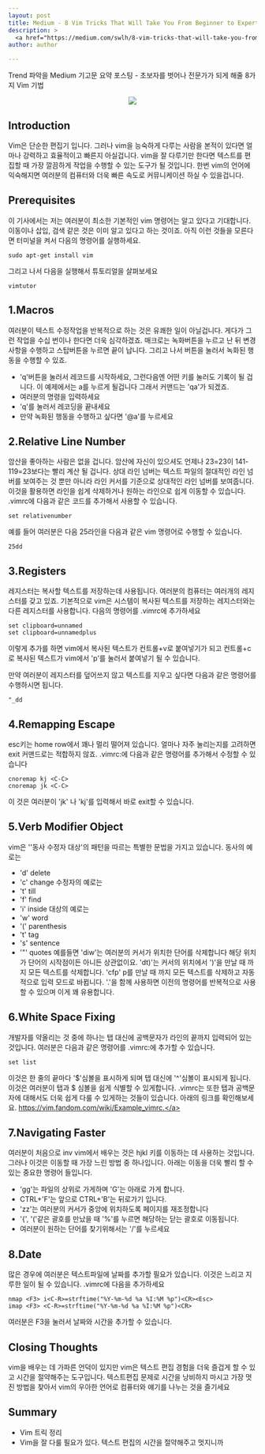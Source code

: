 ```yaml
---
layout: post
title: Medium - 8 Vim Tricks That Will Take You From Beginner to Expert
description: >
  <a href="https://medium.com/swlh/8-vim-tricks-that-will-take-you-from-beginner-to-expert-817ff4870245">원문 - Tyler Lum</a>
author: author

---
```

Trend 파악을 Medium 기고문 요약 포스팅 - 초보자를 벗어나 전문가가 되게 해줄 8가지 Vim 기법

<center>
<img src="https://miro.medium.com/max/1472/1*k4Apq5raYNmzuPJT-bhVmw.png"/>
</center>

## Introduction
Vim은 단순한 편집기 입니다. 그러나 vim을 능숙하게 다루는 사람을 본적이 있다면 얼마나 강력하고 효율적이고 빠른지 아실겁니다. vim을 잘 다루기만 한다면 텍스트를 편집할 때 가장 깔끔하게 작업을 수행할 수 있는 도구가 될 것입니다. 한번 vim의 언어에 익숙해지면 여러분의 컴퓨터와 더욱 빠른 속도로 커뮤니케이션 하실 수 있을겁니다.

## Prerequisites
이 기사에서는 저는 여러분이 최소한 기본적인 vim 명령어는 알고 있다고 기대합니다. 이동이나 삽입, 검색 같은 것은 이미 알고 있다고 하는 것이죠. 아직 이런 것들을 모른다면 터미널을 켜서 다음의 명령어를 실행하세요.
```
sudo apt-get install vim
```
그리고 나서 다음을 실행해서 튜토리얼을 살펴보세요
```
vimtutor
```

## 1.Macros
여러분이 텍스트 수정작업을 반복적으로 하는 것은 유쾌한 일이 아닐겁니다. 게다가 그런 작업을 수십 번이나 한다면 더욱 심각하겠죠. 매크로는 녹화버튼을 누르고 난 뒤 변경 사항을 수행하고 스탑버튼을 누르면 끝이 납니다. 그리고 나서 버튼을 눌러서 녹화된 행동을 수행할 수 있죠.
* 'q'버튼을 눌러서 레코드를 시작하세요, 그런다음엔 어떤 키를 눌러도 기록이 될 겁니다. 이 예제에서는 a를 누르게 될겁니다 그래서 커맨드는 'qa'가 되겠죠.
* 여러분의 명령을 입력하세요
* 'q'를 눌러서 레코딩을 끝내세요
* 만약 녹화된 행동을 수행하고 싶다면 '@a'를 누르세요

## 2.Relative Line Number
암산을 좋아하는 사람은 없을 겁니다. 암산에 자신이 있으셔도 언제나 23=23이 141-119=23보다는 빨리 계산 될 겁니다. 상대 라인 넘버는 텍스트 파일의 절대적인 라인 넘버를 보여주는 것 뿐만 아니라 라인 커서를 기준으로 상대적인 라인 넘버를 보여줍니다. 이것을 활용하면 라인을 쉽게 삭제하거나 원하는 라인으로 쉽게 이동할 수 있습니다. .vimrc에 다음과 같은 코드를 추가해서 사용할 수 있습니다.
```
set relativenumber
```

예를 들어 여러분은 다음 25라인을 다음과 같은 vim 명령어로 수행할 수 있습니다.
```
25dd
```

## 3.Registers
레지스터는 복사할 텍스트를 저장하는데 사용됩니다. 여러분의 컴퓨터는 여러개의 레지스터를 갖고 있죠. 기본적으로 vim은 시스템이 복사된 텍스트를 저장하는 레지스터와는 다른 레지스터를 사용합니다. 다음의 명령어를 .vimrc에 추가하세요
```
set clipboard=unnamed
set clipboard=unnamedplus
```
이렇게 추가를 하면 vim에서 복사된 텍스트가 컨트롤+v로 붙여넣기가 되고 컨트롤+c로 복사된 텍스트가 vim에서 'p'를 눌러서 붙여넣기 될 수 있습니다.

만약 여러분이 레지스터를 덮어쓰지 않고 텍스트를 지우고 싶다면 다음과 같은 명령어를 수행하시면 됩니다.
```
"_dd
```
## 4.Remapping Escape
esc키는 home row에서 꽤나 멀리 떨어져 있습니다. 얼마나 자주 눌리는지를 고려하면 exit 커맨드로는 적합하지 않죠. .vimrc:에 다음과 같은 명령어를 추가해서 수정할 수 있습니다
```
cnoremap kj <C-C>
cnoremap jk <C-C>
```
이 것은 여러분이 'jk' 나 'kj'를 입력해서 바로 exit할 수 있습니다.

## 5.Verb Modifier Object
vim은 ''동사 수정자 대상'의 패턴을 따르는 특별한 문법을 가지고 있습니다.
동사의 예로는
* 'd' delete
* 'c' change
수정자의 예로는
* 't' till
* 'f' find
* 'i' inside
대상의 예로는
* 'w' word
* '(' parenthesis
* 't' tag
* 's' sentence
* '"' quotes
예를들면 'diw'는 여러분의 커서가 위치한 단어를 삭제합니다 해당 위치가 단어의 시작점이든 아니든 상관없이요. 'dt)'는 커서의 위치에서 ')'을 만날 때 까지 모든 텍스트를 삭제합니다. 'cfp' p를 만날 때 까지 모든 텍스트를 삭제하고 자동적으로 입력 모드로 바뀝니다. '.'을 함께 사용하면 이전의 명령어를 반복적으로 사용할 수 있으며 이게 꽤 유용합니다.
## 6.White Space Fixing
개발자를 약올리는 것 중에 하나는 탭 대신에 공백문자가 라인의 끝까지 입력되어 있는 것입니다. 여러분은 다음과 같은 명령어를 .vimrc:에 추가할 수 있습니다.
```
set list
```
이것은 한 줄의 끝마다 '$'심볼을 표시하게 되며 탭 대신에 '^'심볼이 표시되게 됩니다. 이것은 여러분이 탭과 $ 심볼을 쉽게 식별할 수 있게합니다. .vimrc는 또한 탭과 공백문자에 대해서도 더욱 쉽게 다룰 수 있게하는 것들이 있습니다. 아래의 링크를 확인해보세요. <a href="https://vim.fandom.com/wiki/Example_vimrc.">https://vim.fandom.com/wiki/Example_vimrc.</a>
## 7.Navigating Faster
여러분이 처음으로 inv vim에서 배우는 것은 hjkl 키를 이동하는 데 사용하는 것입니다. 그러나 이것은 이동할 때 가장 느린 방법 중 하나입니다. 아래는 이동을 더욱 빨리 할 수 있는 중요한 명령어 들입니다.
* 'gg'는 파일의 상위로 가게하며 'G'는 아래로 가게 합니다.
* CTRL+'F'는 앞으로 CTRL+'B'는 뒤로가기 입니다.
* 'zz'는 여러분의 커서가 중앙에 위치하도록 페이지를 재조정합니다
* '{', '('같은 괄호를 만났을 때 '%'를 누르면 해당하는 닫는 괄호로 이동됩니다.
* 여러분이 원하는 단어를 찾기위해서는 '/'를 누르세요
## 8.Date
많은 경우에 여러분은 텍스트파일에 날짜를 추가할 필요가 있습니다. 이것은 느리고 지루한 일이 될 수 있습니다. .vimrc에 다음을 추가하세요
```
nmap <F3> i<C-R>=strftime("%Y-%m-%d %a %I:%M %p")<CR><Esc>
imap <F3> <C-R>=strftime("%Y-%m-%d %a %I:%M %p")<CR>
```
여러분은 F3을 눌러서 날짜와 시간을 추가할 수 있습니다.
## Closing Thoughts
vim을 배우는 데 가파른 언덕이 있지만 vim은 텍스트 편집 경험을 더욱 즐겁게 할 수 있고 시간을 절약해주는 도구입니다. 텍스트편집 문제로 시간을 낭비하지 마시고 가장 멋진 방법을 찾아서 vim의 우아한 언어로 컴퓨터와 얘기를 나누는 것을 즐기세요

## Summary
 * Vim 트릭 정리
 * Vim을 잘 다룰 필요가 있다. 텍스트 편집의 시간을 절약해주고 멋지니까
